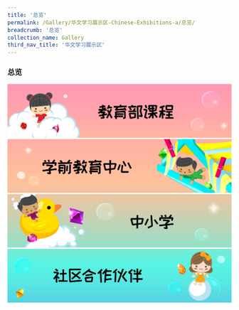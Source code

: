```yaml
---
title: '总览'
permalink: /Gallery/华文学习展示区-Chinese-Exhibitions-a/总览/
breadcrumb: '总览'
collection_name: Gallery
third_nav_title: '华文学习展示区'
---
```

### 总览
<a href="/gallery/华文学习展示区-chinese-exhibitions-b/moe-curriculum/"><div style="display:inline-block;" class="btn"><img src="/images/CL-MOE-Curriculum.jpg"></a>
  <br/>
  <a href="/gallery/华文学习展示区-chinese-exhibitions-c/preschool/"><div style="display:inline-block;" class="btn"><img src="/images/CL-Preschools.jpg"></a>
   <br/>
  <a href="/gallery/华文学习展示区-chinese-exhibitions-d/schools/"><div style="display:inline-block;" class="btn"><img src="/images/CL-Schools.jpg"></a>
  <br/>
  <a href="/gallery/华文学习展示区-chinese-exhibitions-e/community-partners/"><div style="display:inline-block;" class="btn"><img src="/images/CL_Community-Partners.jpg">
